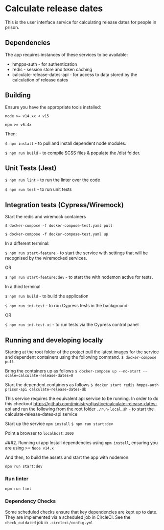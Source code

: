 # Calculate release dates

This is the user interface service for calculating release dates for people in prison.

## Dependencies
The app requires instances of these services to be available:
* hmpps-auth - for authentication
* redis - session store and token caching
* calculate-release-dates-api - for access to data stored by the calculation of release dates

## Building

Ensure you have the appropriate tools installed:

`node >= v14.xx < v15`

`npm >= v6.4x`

Then:

`$ npm install` - to pull and install dependent node modules.

`$ npm run build` - to compile SCSS files & populate the /dist folder.

## Unit Tests (Jest)

`$ npm run lint` - to run the linter over the code

`$ npm run test` - to run unit tests

## Integration tests (Cypress/Wiremock)

Start the redis and wiremock containers

`$ docker-compose -f docker-compose-test.yaml pull`

`$ docker-compose -f docker-compose-test.yaml up`

In a different terminal:

`$ npm run start-feature` - to start the service with settings that will be recognised by the wiremocked services.

OR

`$ npm run start-feature:dev` - to start the with nodemon active for tests.

In a third terminal

`$ npm run build` - to build the application

`$ npm run int-test` - to run Cypress tests in the background

OR

`$ npm run int-test-ui` - to run tests via the Cypress control panel

## Running and developing locally
Starting at the root folder of the project pull the latest images for the service and dependent containers using the following command.
`$ docker-compose pull`

Bring the containers up as follows
`$ docker-compose up --no-start --scale=calculate-release-dates=0`

Start the dependent containers as follows
`$ docker start redis hmpps-auth prison-api calculate-release-dates-db`

This service requires the equivalent api service to be running. In order to do this checkout https://github.com/ministryofjustice/calculate-release-dates-api
and run the following from the root folder
`./run-local.sh`  - to start the calculate-release-dates-api service

Start up the service
`npm install`
`$ npm run start:dev`  

Point a browser to `localhost:3000`

###2. Running ui app
Install dependencies using `npm install`, ensuring you are using >= `Node v14.x`

And then, to build the assets and start the app with nodemon:

`npm run start:dev`

### Run linter

`npm run lint`

### Dependency Checks

Some scheduled checks ensure that key dependencies are kept up to date.
They are implemented via a scheduled job in CircleCI.
See the `check_outdated` job in `.circleci/config.yml`
